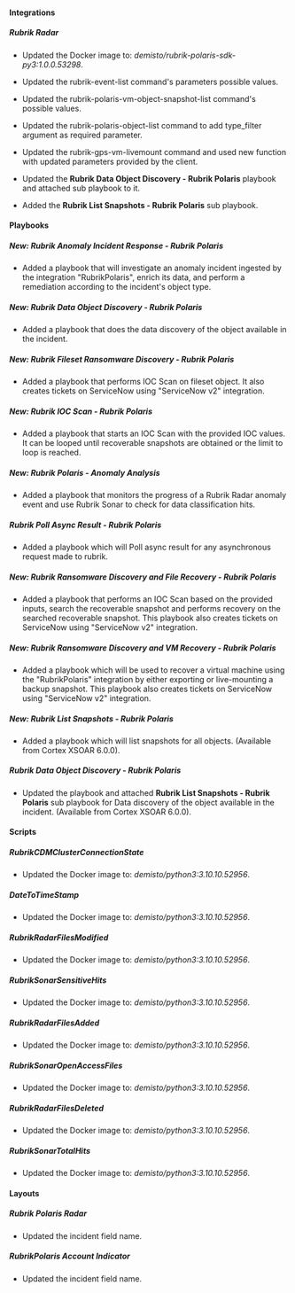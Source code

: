 
#### Integrations

##### Rubrik Radar
- Updated the Docker image to: *demisto/rubrik-polaris-sdk-py3:1.0.0.53298*.


- Updated the rubrik-event-list command's parameters possible values.
- Updated the rubrik-polaris-vm-object-snapshot-list command's possible values.
- Updated the rubrik-polaris-object-list command to add type_filter argument as required parameter.
- Updated the rubrik-gps-vm-livemount command and used new function with updated parameters provided by the client.
- Updated the **Rubrik Data Object Discovery - Rubrik Polaris** playbook and attached sub playbook to it.
- Added the **Rubrik List Snapshots - Rubrik Polaris** sub playbook.




#### Playbooks

##### New: Rubrik Anomaly Incident Response - Rubrik Polaris

- Added a playbook that will investigate an anomaly incident ingested by the integration "RubrikPolaris", enrich its data, and perform a remediation according to the incident's object type.

##### New: Rubrik Data Object Discovery - Rubrik Polaris

- Added a playbook that does the data discovery of the object available in the incident.

##### New: Rubrik Fileset Ransomware Discovery - Rubrik Polaris

- Added a playbook that performs IOC Scan on fileset object. It also creates tickets on ServiceNow using "ServiceNow v2" integration.

##### New: Rubrik IOC Scan - Rubrik Polaris

- Added a playbook that starts an IOC Scan with the provided IOC values. It can be looped until recoverable snapshots are obtained or the limit to loop is reached.

##### New: Rubrik Polaris - Anomaly Analysis

- Added a playbook that monitors the progress of a Rubrik Radar anomaly event and use Rubrik Sonar to check for data classification hits.

##### Rubrik Poll Async Result - Rubrik Polaris

- Added a playbook which will Poll async result for any asynchronous request made to rubrik.

##### New: Rubrik Ransomware Discovery and File Recovery - Rubrik Polaris

- Added a playbook that performs an IOC Scan based on the provided inputs, search the recoverable snapshot and performs recovery on the searched recoverable snapshot. This playbook also creates tickets on ServiceNow using "ServiceNow v2" integration. 

##### New: Rubrik Ransomware Discovery and VM Recovery - Rubrik Polaris

- Added a playbook which will be used to recover a virtual machine using the "RubrikPolaris" integration by either exporting or live-mounting a backup snapshot. This playbook also creates tickets on ServiceNow using "ServiceNow v2" integration.


##### New: Rubrik List Snapshots - Rubrik Polaris

- Added a playbook which will list snapshots for all objects. (Available from Cortex XSOAR 6.0.0).


##### Rubrik Data Object Discovery - Rubrik Polaris

- Updated the playbook and attached **Rubrik List Snapshots - Rubrik Polaris** sub playbook for Data discovery of the object available in the incident. (Available from Cortex XSOAR 6.0.0).

#### Scripts

##### RubrikCDMClusterConnectionState
- Updated the Docker image to: *demisto/python3:3.10.10.52956*.


##### DateToTimeStamp
- Updated the Docker image to: *demisto/python3:3.10.10.52956*.


##### RubrikRadarFilesModified
- Updated the Docker image to: *demisto/python3:3.10.10.52956*.


##### RubrikSonarSensitiveHits
- Updated the Docker image to: *demisto/python3:3.10.10.52956*.


##### RubrikRadarFilesAdded
- Updated the Docker image to: *demisto/python3:3.10.10.52956*.


##### RubrikSonarOpenAccessFiles
- Updated the Docker image to: *demisto/python3:3.10.10.52956*.


##### RubrikRadarFilesDeleted
- Updated the Docker image to: *demisto/python3:3.10.10.52956*.


##### RubrikSonarTotalHits
- Updated the Docker image to: *demisto/python3:3.10.10.52956*.



#### Layouts

##### Rubrik Polaris Radar

- Updated the incident field name.

##### RubrikPolaris Account Indicator

- Updated the incident field name.

